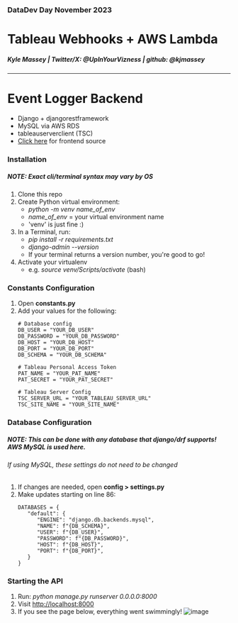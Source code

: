 ### DataDev Day November 2023
# Tableau Webhooks + AWS Lambda
##### Kyle Massey | *Twitter/X*: @UpInYourVizness | *github*: @kjmassey
---

# Event Logger Backend
- Django + djangorestframework
- MySQL via AWS RDS
- tableauserverclient (TSC)
- [Click here](https://github.com/kjmassey/vue-tableau-webhooks-ui) for frontend source

### Installation
##### NOTE: Exact cli/terminal syntax may vary by OS
1. Clone this repo
2. Create Python virtual environment:
   - *python -m venv name_of_env*
   - *name_of_env* = your virtual environment name
   - 'venv' is just fine :)
3. In a Terminal, run:
   - *pip install -r requirements.txt*
   - *django-admin --version*
   - If your terminal returns a version number, you're good to go!
4. Activate your virtualenv
   - e.g. *source venv/Scripts/activate* (bash)

### Constants Configuration
1. Open **constants.py**
2. Add your values for the following:
   ```
   # Database config
   DB_USER = "YOUR_DB_USER"
   DB_PASSWORD = "YOUR_DB_PASSWORD"
   DB_HOST = "YOUR_DB_HOST"
   DB_PORT = "YOUR_DB_PORT"
   DB_SCHEMA = "YOUR_DB_SCHEMA"

   # Tableau Personal Access Token
   PAT_NAME = "YOUR_PAT_NAME"
   PAT_SECRET = "YOUR_PAT_SECRET"

   # Tableau Server Config
   TSC_SERVER_URL = "YOUR_TABLEAU_SERVER_URL"
   TSC_SITE_NAME = "YOUR_SITE_NAME"
   ```

### Database Configuration
##### NOTE: This can be done with any database that django/drf supports! AWS MySQL is used here.

###### If using MySQL, these settings do not need to be changed
1. If changes are needed, open **config > settings.py**
2. Make updates starting on line 86:
   ```
   DATABASES = {
      "default": {
         "ENGINE": "django.db.backends.mysql",
         "NAME": f"{DB_SCHEMA}",
         "USER": f"{DB_USER}",
         "PASSWORD": f"{DB_PASSWORD}",
         "HOST": f"{DB_HOST}",
         "PORT": f"{DB_PORT}",
      }
   }
    ```

### Starting the API
1. Run: *python manage.py runserver 0.0.0.0:8000*
2. Visit [http://localhost:8000](http://localhost:8000)
3. If you see the page below, everything went swimmingly!
   ![image](./assets/django_root.png)